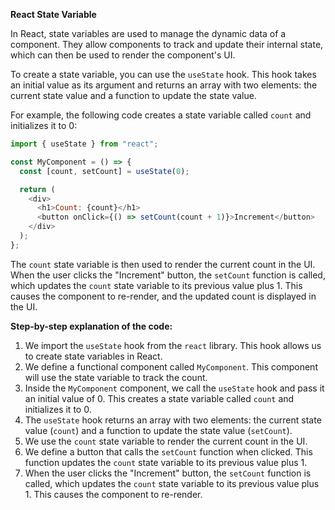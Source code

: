  **React State Variable**

In React, state variables are used to manage the dynamic data of a component. They allow components to track and update their internal state, which can then be used to render the component's UI.

To create a state variable, you can use the `useState` hook. This hook takes an initial value as its argument and returns an array with two elements: the current state value and a function to update the state value.

For example, the following code creates a state variable called `count` and initializes it to 0:

```javascript
import { useState } from "react";

const MyComponent = () => {
  const [count, setCount] = useState(0);

  return (
    <div>
      <h1>Count: {count}</h1>
      <button onClick={() => setCount(count + 1)}>Increment</button>
    </div>
  );
};
```

The `count` state variable is then used to render the current count in the UI. When the user clicks the "Increment" button, the `setCount` function is called, which updates the `count` state variable to its previous value plus 1. This causes the component to re-render, and the updated count is displayed in the UI.

**Step-by-step explanation of the code:**

1. We import the `useState` hook from the `react` library. This hook allows us to create state variables in React.
2. We define a functional component called `MyComponent`. This component will use the state variable to track the count.
3. Inside the `MyComponent` component, we call the `useState` hook and pass it an initial value of 0. This creates a state variable called `count` and initializes it to 0.
4. The `useState` hook returns an array with two elements: the current state value (`count`) and a function to update the state value (`setCount`).
5. We use the `count` state variable to render the current count in the UI.
6. We define a button that calls the `setCount` function when clicked. This function updates the `count` state variable to its previous value plus 1.
7. When the user clicks the "Increment" button, the `setCount` function is called, which updates the `count` state variable to its previous value plus 1. This causes the component to re-render.